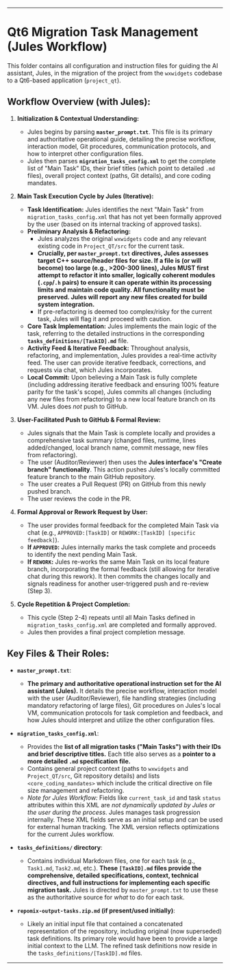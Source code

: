 
---

# Qt6 Migration Task Management (Jules Workflow)

This folder contains all configuration and instruction files for guiding the AI assistant, Jules, in the migration of the project from the `wxwidgets` codebase to a Qt6-based application (`project_qt`).

## Workflow Overview (with Jules):

1.  **Initialization & Contextual Understanding:**
    *   Jules begins by parsing **`master_prompt.txt`**. This file is its primary and authoritative operational guide, detailing the precise workflow, interaction model, Git procedures, communication protocols, and how to interpret other configuration files.
    *   Jules then parses **`migration_tasks_config.xml`** to get the complete list of "Main Task" IDs, their brief titles (which point to detailed `.md` files), overall project context (paths, Git details), and core coding mandates.

2.  **Main Task Execution Cycle by Jules (Iterative):**
    *   **Task Identification:** Jules identifies the next "Main Task" from `migration_tasks_config.xml` that has not yet been formally approved by the user (based on its internal tracking of approved tasks).
    *   **Preliminary Analysis & Refactoring:**
        *   Jules analyzes the original `wxwidgets` code and any relevant existing code in `Project_QT/src` for the current task.
        *   **Crucially, per `master_prompt.txt` directives, Jules assesses target C++ source/header files for size. If a file is (or will become) too large (e.g., >200-300 lines), Jules MUST first attempt to refactor it into smaller, logically coherent modules (`.cpp`/`.h` pairs) to ensure it can operate within its processing limits and maintain code quality. All functionality must be preserved. Jules will report any new files created for build system integration.**
        *   If pre-refactoring is deemed too complex/risky for the current task, Jules will flag it and proceed with caution.
    *   **Core Task Implementation:** Jules implements the main logic of the task, referring to the detailed instructions in the corresponding **`tasks_definitions/[TaskID].md`** file.
    *   **Activity Feed & Iterative Feedback:** Throughout analysis, refactoring, and implementation, Jules provides a real-time activity feed. The user can provide iterative feedback, corrections, and requests via chat, which Jules incorporates.
    *   **Local Commit:** Upon believing a Main Task is fully complete (including addressing iterative feedback and ensuring 100% feature parity for the task's scope), Jules commits all changes (including any new files from refactoring) to a new local feature branch on its VM. Jules does *not* push to GitHub.

3.  **User-Facilitated Push to GitHub & Formal Review:**
    *   Jules signals that the Main Task is complete locally and provides a comprehensive task summary (changed files, runtime, lines added/changed, local branch name, commit message, new files from refactoring).
    *   The user (Auditor/Reviewer) then uses the **Jules interface's "Create branch" functionality**. This action pushes Jules's locally committed feature branch to the main GitHub repository.
    *   The user creates a Pull Request (PR) on GitHub from this newly pushed branch.
    *   The user reviews the code in the PR.

4.  **Formal Approval or Rework Request by User:**
    *   The user provides formal feedback for the completed Main Task via chat (e.g., `APPROVED:[TaskID]` or `REWORK:[TaskID] [specific feedback]`).
    *   **If `APPROVED`:** Jules internally marks the task complete and proceeds to identify the next pending Main Task.
    *   **If `REWORK`:** Jules re-works the same Main Task on its local feature branch, incorporating the formal feedback (still allowing for iterative chat during this rework). It then commits the changes locally and signals readiness for another user-triggered push and re-review (Step 3).

5.  **Cycle Repetition & Project Completion:**
    *   This cycle (Step 2-4) repeats until all Main Tasks defined in `migration_tasks_config.xml` are completed and formally approved.
    *   Jules then provides a final project completion message.

## Key Files & Their Roles:

*   **`master_prompt.txt`**:
    *   **The primary and authoritative operational instruction set for the AI assistant (Jules).** It details the precise workflow, interaction model with the user (Auditor/Reviewer), file handling strategies (including mandatory refactoring of large files), Git procedures on Jules's local VM, communication protocols for task completion and feedback, and how Jules should interpret and utilize the other configuration files.

*   **`migration_tasks_config.xml`**:
    *   Provides the **list of all migration tasks ("Main Tasks") with their IDs and brief descriptive titles.** Each title also serves as a **pointer to a more detailed `.md` specification file.**
    *   Contains general project context (paths to `wxwidgets` and `Project_QT/src`, Git repository details) and lists `<core_coding_mandates>` which include the critical directive on file size management and refactoring.
    *   *Note for Jules Workflow:* Fields like `current_task_id` and task `status` attributes within this XML are *not dynamically updated by Jules or the user during the process*. Jules manages task progression internally. These XML fields serve as an initial setup and can be used for external human tracking. The XML version reflects optimizations for the current Jules workflow.

*   **`tasks_definitions/` directory**:
    *   Contains individual Markdown files, one for each task (e.g., `Task1.md`, `Task2.md`, etc.). **These `[TaskID].md` files provide the comprehensive, detailed specifications, context, technical directives, and full instructions for implementing each specific migration task.** Jules is directed by `master_prompt.txt` to use these as the authoritative source for *what* to do for each task.

*   **`repomix-output-tasks.zip.md` (if present/used initially)**:
    *   Likely an initial input file that contained a concatenated representation of the repository, including original (now superseded) task definitions. Its primary role would have been to provide a large initial context to the LLM. The refined task definitions now reside in the `tasks_definitions/[TaskID].md` files.

---
